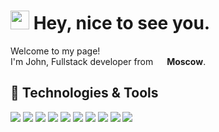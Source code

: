 <h1><img src="https://emojis.slackmojis.com/emojis/images/1531849430/4246/blob-sunglasses.gif?1531849430" width="30"/> Hey, nice to see you.</h1>



<p>Welcome to my page! </br> I'm John, Fullstack developer from <img src="https://hatscripts.github.io/circle-flags/flags/ru.svg" width="14"> <b>Moscow</b>.



## 🔧 Technologies & Tools
![](https://img.shields.io/badge/-Linux-informational?style=flat&logo=linux&logoColor=white&color=3b77aa)
![](https://img.shields.io/badge/Github_Actions-informational?style=flat&logo=git&logoColor=white&color=3b77aa)
![](https://img.shields.io/badge/Editor-PyCharm_IDEA-informational?style=flat&logo=pycharm-idea&logoColor=white&color=3b77aa)
![](https://img.shields.io/badge/Code-Python-informational?style=flat&logo=python&logoColor=white&color=3b77aa)
![](https://img.shields.io/badge/Code-JavaScript-informational?style=flat&logo=javascript&logoColor=white&color=3b77aa)
![](https://img.shields.io/badge/Code-Vue-informational?style=flat&logo=vue.js&logoColor=white&color=3b77aa)
![](https://img.shields.io/badge/Shell-Bash-informational?style=flat&logo=gnu-bash&logoColor=white&color=3b77aa)
![](https://img.shields.io/badge/Tools-PostgreSQL-informational?style=flat&logo=postgresql&logoColor=white&color=3b77aa)
![](https://img.shields.io/badge/Tools-Docker-informational?style=flat&logo=docker&logoColor=white&color=3b77aa)
![](https://img.shields.io/badge/Cloud-Digital_Ocean-informational?style=flat&logo=digitalocean&logoColor=white&color=3b77aa)
